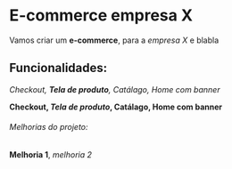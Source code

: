  # E-commerce empresa X

Vamos criar um **e-commerce**, para a *empresa X* e blabla

 ## Funcionalidades:

 _Checkout, **Tela de produto**, Catálago, Home com banner_

 **Checkout, _Tela de produto_, Catálago, Home com banner**

  ###### Melhorias do projeto:

  __Melhoria 1__, _melhoria 2_